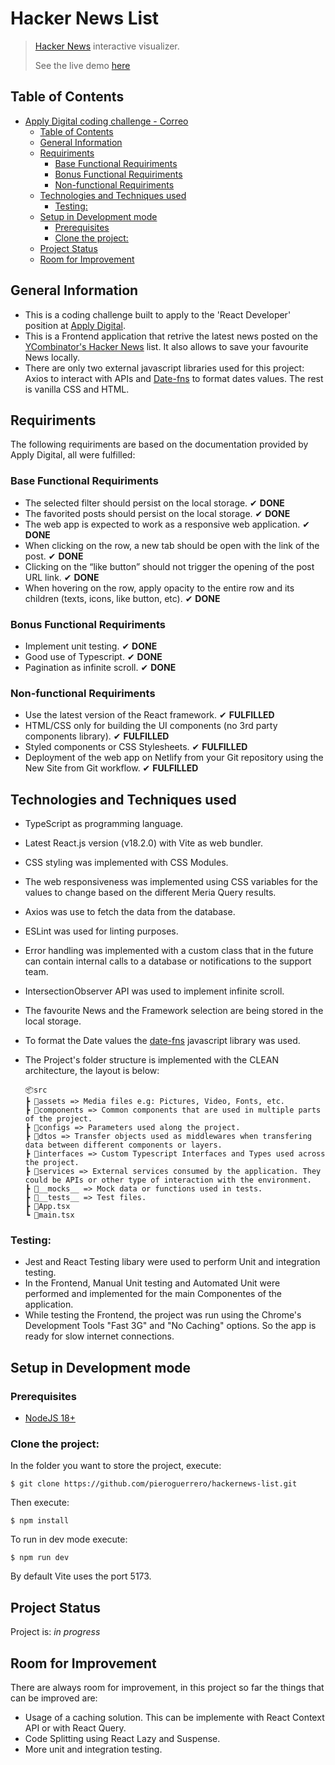 # Hacker News List
> [Hacker News](https://news.ycombinator.com/) interactive visualizer.
> 
> See the live demo [here](https://main--stalwart-hummingbird-037189.netlify.app/)

## Table of Contents
- [Apply Digital coding challenge - Correo](#apply-digital-coding-challenge---correo)
  - [Table of Contents](#table-of-contents)
  - [General Information](#general-information)
  - [Requiriments](#requiriments)
    - [Base Functional Requiriments](#base-functional-requiriments)
    - [Bonus Functional Requiriments](#bonus-functional-requiriments)
    - [Non-functional Requiriments](#non-functional-requiriments)
  - [Technologies and Techniques used](#technologies-and-techniques-used)
    - [Testing:](#testing)
  - [Setup in Development mode](#setup-in-development-mode)
    - [Prerequisites](#prerequisites)
    - [Clone the project:](#clone-the-project)
  - [Project Status](#project-status)
  - [Room for Improvement](#room-for-improvement)


## General Information
- This is a coding challenge built to apply to the 'React Developer' position at [Apply Digital](https://www.applydigital.com/).
- This is a Frontend application that retrive the latest news posted on the [YCombinator's Hacker News](https://news.ycombinator.com/) list. It also allows to save your favourite News locally.
- There are only two external javascript libraries used for this project: Axios to interact with APIs and [Date-fns](https://date-fns.org/) to format dates values. The rest is vanilla CSS and HTML.

## Requiriments
The following requiriments are based on the documentation provided by Apply Digital, all were fulfilled:

### Base Functional Requiriments
- The selected filter should persist on the local storage. ✔ **DONE**
- The favorited posts should persist on the local storage. ✔ **DONE**
- The web app is expected to work as a responsive web application. ✔ **DONE**
- When clicking on the row, a new tab should be open with the link of the post. ✔ **DONE**
- Clicking on the “like button” should not trigger the opening of the post URL link. ✔ **DONE**
- When hovering on the row, apply opacity to the entire row and its children (texts,
icons, like button, etc). ✔ **DONE**

### Bonus Functional Requiriments
- Implement unit testing. ✔ **DONE**
- Good use of Typescript. ✔ **DONE**
- Pagination as infinite scroll. ✔ **DONE**

### Non-functional Requiriments
- Use the latest version of the React framework. ✔ **FULFILLED**
- HTML/CSS only for building the UI components (no 3rd party components library). ✔ **FULFILLED**
- Styled components or CSS Stylesheets. ✔ **FULFILLED**
- Deployment of the web app on Netlify from your Git repository using the New Site
from Git workflow. ✔ **FULFILLED**

## Technologies and Techniques used
- TypeScript as programming language.
- Latest React.js version (v18.2.0) with Vite as web bundler.
- CSS styling was implemented with CSS Modules.
- The web responsiveness was implemented using CSS variables for the values to change based on the different Meria Query results.
- Axios was use to fetch the data from the database.
- ESLint was used for linting purposes.
- Error handling was implemented with a custom class that in the future can contain internal calls to a database or notifications to the support team.
- IntersectionObserver API was used to implement infinite scroll.
- The favourite News and the Framework selection are being stored in the local storage.
- To format the Date values the [date-fns](https://date-fns.org/) javascript library was used.
- The Project's folder structure is implemented with the CLEAN architecture, the layout is below:

    ```
    📦src
    ┣ 📂assets => Media files e.g: Pictures, Video, Fonts, etc.
    ┣ 📂components => Common components that are used in multiple parts of the project.
    ┣ 📂configs => Parameters used along the project.
    ┣ 📂dtos => Transfer objects used as middlewares when transfering data between different components or layers.
    ┣ 📂interfaces => Custom Typescript Interfaces and Types used across the project.
    ┣ 📂services => External services consumed by the application. They could be APIs or other type of interaction with the environment.
    ┣ 📂__mocks__ => Mock data or functions used in tests.
    ┣ 📂__tests__ => Test files.
    ┣ 📜App.tsx
    ┗ 📜main.tsx
    ```
### Testing:
- Jest and React Testing libary were used to perform Unit and integration testing.
- In the Frontend, Manual Unit testing and Automated Unit were performed and implemented for the main Componentes of the application. 
- While testing the Frontend, the project was run using the Chrome's Development Tools "Fast 3G" and "No Caching" options. So the app is ready for slow internet connections.

## Setup in Development mode

### Prerequisites
- [NodeJS 18+](https://nodejs.org/en)

### Clone the project:
In the folder you want to store the project, execute:
```
$ git clone https://github.com/pieroguerrero/hackernews-list.git
```
Then execute:
```
$ npm install
```
To run in dev mode execute:
```
$ npm run dev
```
By default Vite uses the port 5173.

## Project Status
Project is: _in progress_

## Room for Improvement
There are always room for improvement, in this project so far the things that can be improved are:
- Usage of a caching solution. This can be implemente with React Context API or with React Query.
- Code Splitting using React Lazy and Suspense.
- More unit and integration testing.
